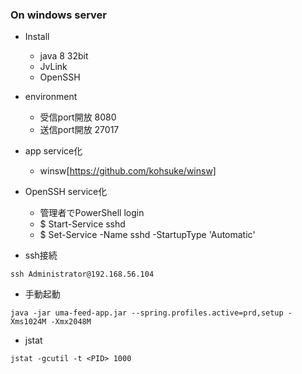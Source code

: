 ### On windows server
 - Install
   - java 8 32bit
   - JvLink
   - OpenSSH
 
 - environment
   - 受信port開放 8080
   - 送信port開放 27017
  
 - app service化
   - winsw[https://github.com/kohsuke/winsw]
   
 - OpenSSH service化
   - 管理者でPowerShell login
   - $ Start-Service sshd
   - $ Set-Service -Name sshd -StartupType 'Automatic'
 


 - ssh接続
```
ssh Administrator@192.168.56.104
```

 - 手動起動
```
java -jar uma-feed-app.jar --spring.profiles.active=prd,setup -Xms1024M -Xmx2048M
``` 
 - jstat
 ```
jstat -gcutil -t <PID> 1000
```

